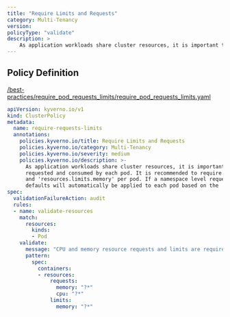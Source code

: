 ```yaml
---
title: "Require Limits and Requests"
category: Multi-Tenancy
version: 
policyType: "validate"
description: >
    As application workloads share cluster resources, it is important to limit resources  requested and consumed by each pod. It is recommended to require 'resources.requests'  and 'resources.limits.memory' per pod. If a namespace level request or limit is specified,  defaults will automatically be applied to each pod based on the 'LimitRange' configuration.
---
```


## Policy Definition
<a href="https://github.com/kyverno/policies/raw/main//best-practices/require_pod_requests_limits/require_pod_requests_limits.yaml" target="-blank">/best-practices/require_pod_requests_limits/require_pod_requests_limits.yaml</a>

```yaml
apiVersion: kyverno.io/v1
kind: ClusterPolicy
metadata:
  name: require-requests-limits
  annotations:
    policies.kyverno.io/title: Require Limits and Requests 
    policies.kyverno.io/category: Multi-Tenancy
    policies.kyverno.io/severity: medium
    policies.kyverno.io/description: >-
      As application workloads share cluster resources, it is important to limit resources 
      requested and consumed by each pod. It is recommended to require 'resources.requests' 
      and 'resources.limits.memory' per pod. If a namespace level request or limit is specified, 
      defaults will automatically be applied to each pod based on the 'LimitRange' configuration.
spec:
  validationFailureAction: audit
  rules:
  - name: validate-resources
    match:
      resources:
        kinds:
        - Pod
    validate:
      message: "CPU and memory resource requests and limits are required."
      pattern:
        spec:
          containers:
          - resources:
              requests:
                memory: "?*"
                cpu: "?*"
              limits:
                memory: "?*"
```
